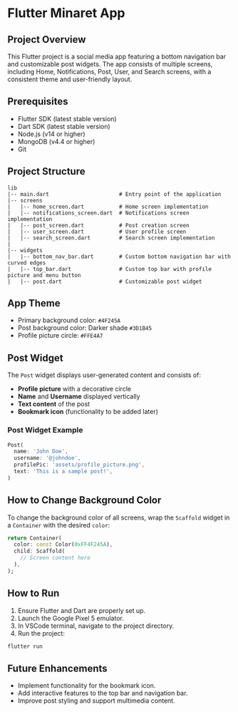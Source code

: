 # Flutter Minaret App

## Project Overview
This Flutter project is a social media app featuring a bottom navigation bar and customizable post widgets. The app consists of multiple screens, including Home, Notifications, Post, User, and Search screens, with a consistent theme and user-friendly layout.

## Prerequisites
- Flutter SDK (latest stable version)
- Dart SDK (latest stable version)
- Node.js (v14 or higher)
- MongoDB (v4.4 or higher)
- Git

## Project Structure
```
lib
|-- main.dart                      # Entry point of the application
|-- screens
|   |-- home_screen.dart           # Home screen implementation
|   |-- notifications_screen.dart  # Notifications screen implementation
|   |-- post_screen.dart           # Post creation screen
|   |-- user_screen.dart           # User profile screen
|   |-- search_screen.dart         # Search screen implementation
|
|-- widgets
|   |-- bottom_nav_bar.dart        # Custom bottom navigation bar with curved edges
|   |-- top_bar.dart               # Custom top bar with profile picture and menu button
|   |-- post.dart                  # Customizable post widget
```

## App Theme
- Primary background color: `#4F245A`
- Post background color: Darker shade `#3D1B45`
- Profile picture circle: `#FFE4A7`

## Post Widget
The `Post` widget displays user-generated content and consists of:
- **Profile picture** with a decorative circle
- **Name** and **Username** displayed vertically
- **Text content** of the post
- **Bookmark icon** (functionality to be added later)

### Post Widget Example
```dart
Post(
  name: 'John Doe',
  username: '@johndoe',
  profilePic: 'assets/profile_picture.png',
  text: 'This is a sample post!',
)
```

## How to Change Background Color
To change the background color of all screens, wrap the `Scaffold` widget in a `Container` with the desired `color`:
```dart
return Container(
  color: const Color(0xFF4F245A),
  child: Scaffold(
    // Screen content here
  ),
);
```

## How to Run
1. Ensure Flutter and Dart are properly set up.
2. Launch the Google Pixel 5 emulator.
3. In VSCode terminal, navigate to the project directory.
4. Run the project:
```bash
flutter run
```

## Future Enhancements
- Implement functionality for the bookmark icon.
- Add interactive features to the top bar and navigation bar.
- Improve post styling and support multimedia content.

